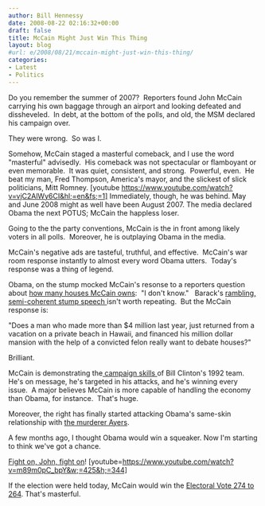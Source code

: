 ```yaml
---
author: Bill Hennessy
date: 2008-08-22 02:16:32+00:00
draft: false
title: McCain Might Just Win This Thing
layout: blog
#url: e/2008/08/21/mccain-might-just-win-this-thing/
categories:
- Latest
- Politics
---
```


Do you remember the summer of 2007?  Reporters found John McCain carrying his own baggage through an airport and looking defeated and dissheveled.  In debt, at the bottom of the polls, and old, the MSM declared his campaign over.

They were wrong.  So was I.

Somehow, McCain staged a masterful comeback, and I use the word "masterful" advisedly.  His comeback was not spectacular or flamboyant or even memorable.  It was quiet, consistent, and strong.  Powerful, even.  He beat my man, Fred Thompson, America's mayor, and the slickest of slick politicians, Mitt Romney.
[youtube https://www.youtube.com/watch?v=vjC2AlWy6CI&hl;=en&fs;=1]
Immediately, though, he was behind. May and June 2008 might as well have been August 2007. The media declared Obama the next POTUS; McCain the happless loser. 

Going to the the party conventions, McCain is the in front among likely voters in all polls.  Moreover, he is outplaying Obama in the media. 

McCain's negative ads are tasteful, truthful, and effective.  McCain's war room response instantly to almost every word Obama utters.  Today's response was a thing of legend.

Obama, on the stump mocked McCain's resonse to a reporters question about [how many houses McCain owns](https://hotair.com/archives/2008/08/21/how-many-houses-does-mccain-own-none/):  "I don't know."   Barack's [rambling, semi-coherent stump speech ](https://michellemalkin.com/2008/08/21/wealthy-elitist-obama-attacks-wealthy-elitist-mccain/)isn't worth repeating.  But the McCain response is:

"Does a man who made more than $4 million last year, just returned from a vacation on a private beach in Hawaii, and financed his million dollar mansion with the help of a convicted felon really want to debate houses?"

Brilliant.

McCain is demonstrating the[ campaign skills ](https://hotair.com/archives/2008/08/21/new-obama-ad-hey-mccains-rich/)of Bill Clinton's 1992 team.  He's on message, he's targeted in his attacks, and he's winning every issue.  A major believes McCain is more capable of handling the economy than Obama, for instance.  That's huge.

Moreover, the right has finally started attacking Obama's same-skin relationship with [the murderer Ayers](https://michellemalkin.com/2008/08/21/obamaayers-gets-an-airing/).

A few months ago, I thought Obama would win a squeaker. Now I'm starting to think we've got a chance. 

[Fight on, John, fight on](https://hotair.com/archives/2008/08/21/brutal-new-ad-hammers-obama-over-ayers/)!
[youtube=https://www.youtube.com/watch?v=m89m0pC_bpY&w;=425&h;=344]

If the election were held today, McCain would win the [Electoral Vote 274 to 264](https://www.realclearpolitics.com/epolls/maps/obama_vs_mccain/?map=10).   That's masterful.
